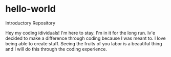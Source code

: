 # hello-world
Introductory Repository

Hey my coding idividuals! I'm here to stay. I'm in it for the long run. Iv'e decided to make a difference through coding because I was meant to. I love being able to create stuff. Seeing the fruits of you labor is a beautiful thing and I will do this through the coding experience. 
